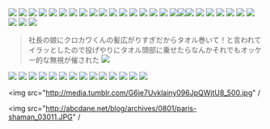 <img src="http://gyazo.com/0e0e44e0c6f5a83611cacf3fbc904427.png" />
<img src="http://lameatnames.com/files/gimgs/12_2702026284cc80b3bf57.jpg" />
<img src="http://www.iza.ne.jp/images/news/20081027/125129_c450.jpg"/>
<img src="http://gyazo.com/e56f815f5a5c100ac73cd2cefc437ce8.png" />
<img src="http://www.cs.wayne.edu/~kjz/image/ind-pri.gif">
<img src="http://images2.webpark.ru/uploads52/081017/qst_02.jpg">
<img src="http://photofile.ru/photo/fishki_net/3641011/80927404.jpg">
<img src="http://photofile.ru/photo/fishki_net/3641011/80927364.jpg"/>
<img src="http://images2.webpark.ru/uploads52/081009/hairdo_11.jpg" />
<img src="http://media.tumblr.com/3HWhJ1T6fertmbf0f8TzqyUTo1_500.jpg"/>
<img src="http://pics.livejournal.com/beavered_again/pic/0002qt0s"/>
<img src="http://farm4.static.flickr.com/3044/2909387714_a06f15a0a4_o.jpg"/>
<img src="http://picoolio.co.uk/photos/large/1224-4f6nm.jpg"/>
<img src="http://images2.webpark.ru/uploads52/pod12/01_podborka_28.jpg" />
<img src="http://images2.webpark.ru/uploads52/081001/wtf_02.jpg"/>
<img src="http://de.fishki.net/picsw/092008/24/prislannoe/maxim.jpg"/>
<img src="http://30.media.vimeo.com/d1/5/79/72/7972357/7972357_75.jpg"/><img src="http://30.media.vimeo.com/d1/5/79/72/7972357/7972357_75.jpg"/><img src="http://30.media.vimeo.com/d1/5/79/72/7972357/7972357_75.jpg"/>
<img src="http://images.webpark.ru/uploads52/080917/ice_8.jpg"/>
<img src="http://images.webpark.ru/uploads52/080908/back_24.jpg"/>
<img src="http://www.picamatic.com/show/2008/09/07/10/25/966813_500x550.jpg">
<img src="http://images.webpark.ru/uploads52/pod11/04_podborka_23.jpg" />
<img src="http://photofile.ru/photo/fishki_net/3611840/79760147.jpg"/>
<img src="http://www.picamatic.com/show/2008/08/24/07/887490_500x426.jpg"/>
<img src="http://www.picamatic.com/show/2008/08/21/06/868715_507x377.jpg"/>
<img src="http://photofile.ru/photo/fishki_net/3601621/79319219.jpg" />
<img src="http://media.tumblr.com/3HWhJ1T6fc2iv5isF6hkpUQ4_500.jpg"/>

<blockquote>
社長の娘にクロカワくんの髪広がりすぎだからタオル巻いて！と言われてイラッとしたので投げやりにタオル頭部に乗せたらなんかそれでもオッケー的な無視が催された


<img src="http://photofile.ru/photo/fishki_net/3598915/79197902.jpg"/>
</blockquote>


<img src="http://media.tumblr.com/G6je7Uvklbkkqskfr1WGEXKM_500.jpg"/>
<img src="http://i36.tinypic.com/1zlzyba.jpg"/>
<img src="http://media.tumblr.com/3HWhJ1T6fbsi6ymwBIQofwr6_500.jpg"/>
<img src="http://images.webpark.ru/uploads52/pod9/21_podborka_48.jpg">
<img src="http://farm4.static.flickr.com/3029/2655604183_1a900cafb6.jpg" />
<img src="http://gyazo.com/3c1131a340791d3163521b74a24bd12a.png">
<img src="http://media.tumblr.com/cyOSLXuNNb56myxjO1gb5cgL_500.jpg">
<img src="http://media.tumblr.com/DV5Gsmvapb404g31FNgxY6sD_500.jpg"/>
<img src="http://image.blog.livedoor.jp/ndp7dark/imgs/2/d/2dc2cda1.jpg" / >
<img src="http://media.tumblr.com/2TdG78uXTb2z2taoJbwwDVRG_500.jpg">
<img src="http://images.webpark.ru/uploads52/080630/role_35.jpg" />
<img src="http://photofile.ru/photo/fishki_net/3584123/78556279.jpg"/>
<img src="http://photofile.ru/photo/fishki_net/3582704/78489983.jpg" />
<img src="http://de.fishki.net/picsw/062008/23/babayaga/009_babayaga.jpg"/>

<img src="http://media.tumblr.com/G6je7Uvklainy096JpQWjtU8_500.jpg" /
>
<img src="http://abcdane.net/blog/archives/0801/paris-shaman_03011.JPG" /
>


